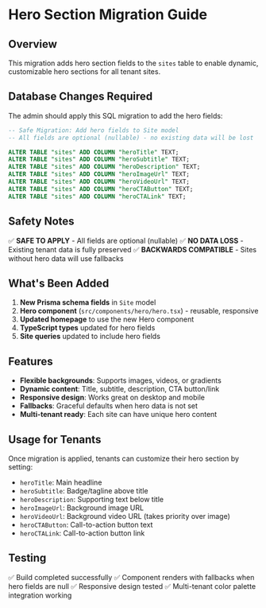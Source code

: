 # Hero Section Migration Guide

## Overview
This migration adds hero section fields to the `sites` table to enable dynamic, customizable hero sections for all tenant sites.

## Database Changes Required
The admin should apply this SQL migration to add the hero fields:

```sql
-- Safe Migration: Add hero fields to Site model
-- All fields are optional (nullable) - no existing data will be lost

ALTER TABLE "sites" ADD COLUMN "heroTitle" TEXT;
ALTER TABLE "sites" ADD COLUMN "heroSubtitle" TEXT;
ALTER TABLE "sites" ADD COLUMN "heroDescription" TEXT;
ALTER TABLE "sites" ADD COLUMN "heroImageUrl" TEXT;
ALTER TABLE "sites" ADD COLUMN "heroVideoUrl" TEXT;
ALTER TABLE "sites" ADD COLUMN "heroCTAButton" TEXT;
ALTER TABLE "sites" ADD COLUMN "heroCTALink" TEXT;
```

## Safety Notes
✅ **SAFE TO APPLY** - All fields are optional (nullable)
✅ **NO DATA LOSS** - Existing tenant data is fully preserved
✅ **BACKWARDS COMPATIBLE** - Sites without hero data will use fallbacks

## What's Been Added
1. **New Prisma schema fields** in `Site` model
2. **Hero component** (`src/components/hero/hero.tsx`) - reusable, responsive
3. **Updated homepage** to use the new Hero component
4. **TypeScript types** updated for hero fields
5. **Site queries** updated to include hero fields

## Features
- **Flexible backgrounds**: Supports images, videos, or gradients
- **Dynamic content**: Title, subtitle, description, CTA button/link
- **Responsive design**: Works great on desktop and mobile
- **Fallbacks**: Graceful defaults when hero data is not set
- **Multi-tenant ready**: Each site can have unique hero content

## Usage for Tenants
Once migration is applied, tenants can customize their hero section by setting:
- `heroTitle`: Main headline
- `heroSubtitle`: Badge/tagline above title  
- `heroDescription`: Supporting text below title
- `heroImageUrl`: Background image URL
- `heroVideoUrl`: Background video URL (takes priority over image)
- `heroCTAButton`: Call-to-action button text
- `heroCTALink`: Call-to-action button link

## Testing
✅ Build completed successfully
✅ Component renders with fallbacks when hero fields are null
✅ Responsive design tested
✅ Multi-tenant color palette integration working 